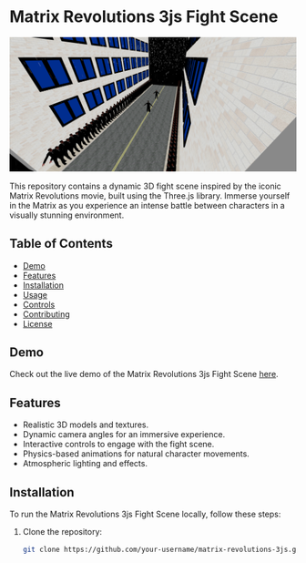 # Matrix Revolutions 3js Fight Scene

![Matrix Revolutions](static/screenshot.png)

This repository contains a dynamic 3D fight scene inspired by the iconic Matrix Revolutions movie, built using the Three.js library. Immerse yourself in the Matrix as you experience an intense battle between characters in a visually stunning environment.

## Table of Contents

- [Demo](#demo)
- [Features](#features)
- [Installation](#installation)
- [Usage](#usage)
- [Controls](#controls)
- [Contributing](#contributing)
- [License](#license)

## Demo

Check out the live demo of the Matrix Revolutions 3js Fight Scene [here](https://your-demo-link.com).

## Features

- Realistic 3D models and textures.
- Dynamic camera angles for an immersive experience.
- Interactive controls to engage with the fight scene.
- Physics-based animations for natural character movements.
- Atmospheric lighting and effects.

## Installation

To run the Matrix Revolutions 3js Fight Scene locally, follow these steps:

1. Clone the repository:

   ```bash
   git clone https://github.com/your-username/matrix-revolutions-3js.git
